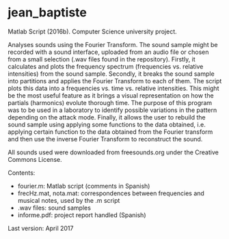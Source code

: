 # jean_baptiste

Matlab Script (2016b). Computer Science university project.

Analyses sounds using the Fourier Transform. The sound sample might be recorded with a sound interface, uploaded from an audio file or chosen from a small selection (.wav files found in the repository). Firstly, it calculates and plots the frequency spectrum (frequencies vs. relative intensities) from the sound sample. Secondly, it breaks the sound sample into partitions and applies the Fourier Transform to each of them. The script plots this data into a frequencies vs. time vs. relative intensities. This might be the most useful feature as it brings a visual representation on how the partials (harmonics) evolute thorough time. The purpose of this program was to be used in a laboratory to identify possible variations in the pattern depending on the attack mode. Finally, it allows the user to rebuild the sound sample using applying some functions to the data obtained, i.e. applying certain function to the data obtained from the Fourier transform and then use the inverse Fourier Transform to reconstruct the sound.

All sounds used were downloaded from freesounds.org under the Creative Commons License.

Contents:
- fourier.m: Matlab script (comments in Spanish)
- frecHz.mat, nota.mat:  correspondences between frequencies and musical notes, used by the .m script
- .wav files: sound samples 
- informe.pdf: project report handled (Spanish)

Last version: April 2017
